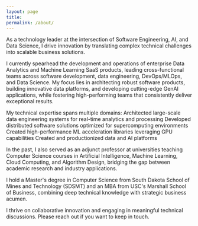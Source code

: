 ```yaml
---
layout: page
title: 
permalink: /about/
---
```


As a technology leader at the intersection of Software Engineering, AI, and Data Science, I drive innovation by translating complex technical challenges into scalable business solutions.

I currently spearhead the development and operations of enterprise Data Analytics and Machine Learning SaaS products, leading cross-functional teams across software development, data engineering, DevOps/MLOps, and Data Science. My focus lies in architecting robust software products, building innovative data platforms, and developing cutting-edge GenAI applications, while fostering high-performing teams that consistently deliver exceptional results.

My technical expertise spans multiple domains:
Architected large-scale data engineering systems for real-time analytics and processing
Developed distributed software solutions optimized for supercomputing environments
Created high-performance ML acceleration libraries leveraging GPU capabilities
Created and productionized data and AI platforms

In the past, I also served as an adjunct professor at universities teaching Computer Science courses in Artificial Intelligence, Machine Learning, Cloud Computing, and Algorithm Design, bridging the gap between academic research and industry applications.

I hold a Master's degree in Computer Science from South Dakota School of Mines and Technology (SDSMT) and an MBA from USC's Marshall School of Business, combining deep technical knowledge with strategic business acumen.

I thrive on collaborative innovation and engaging in meaningful technical discussions. Please reach out if you want to keep in touch.
